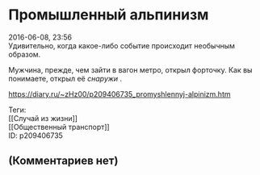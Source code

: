 Промышленный альпинизм
======================

  
2016-06-08, 23:56  
 Удивительно, когда какое-либо событие происходит необычным образом.   
   
 Мужчина, прежде, чем зайти в вагон метро, открыл форточку. Как вы понимаете, открыл её  *снаружи*  .   
  
<https://diary.ru/~zHz00/p209406735_promyshlennyj-alpinizm.htm>  
  
Теги:  
[[Случай из жизни]]  
[[Общественный транспорт]]  
ID: p209406735  


(Комментариев нет)
------------------
